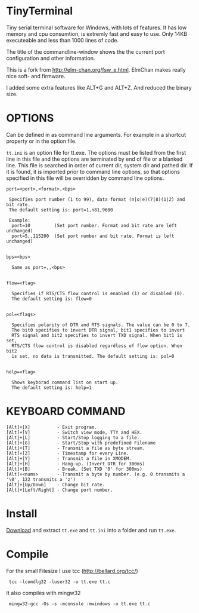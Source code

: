 TinyTerminal
============

Tiny serial terminal software for Windows, with lots of features. It has low memory and cpu consumtion, is extremly fast and easy to use. Only 14KB executeable and less than 1000 lines of code.

The title of the commandline-window shows the the current port configuration and other information.

This is a fork from http://elm-chan.org/fsw_e.html. ElmChan makes really nice soft- and firmware.

I added some extra features like ALT+G and ALT+Z. And reduced the binary size.

OPTIONS
=======

Can be defined in as command line arguments. For example in a shortcut property or in the option file.

`tt.ini` is an option file for tt.exe. The options must be listed from the first line
in this file and the options are terminated by end of file or a blanked line.
This file is searched in order of current dir, system dir and pathed dir.
If it is found, it is imported prior to command line options, so that options
specified in this file will be overridden by command line options.

```
port=<port>,<format>,<bps>

 Specifies port number (1 to 99), data format (n|o|e)(7|8)(1|2) and bit rate.
 The default setting is: port=1,n81,9600

 Example:
  port=10         (Set port number. Format and bit rate are left unchanged)
  port=5,,115200  (Set port number and bit rate. Format is left unchanged)


bps=<bps>

  Same as port=,,<bps>


flow=<flag>

  Specifies if RTS/CTS flow control is enabled (1) or disabled (0). 
  The default setting is: flow=0


pol=<flags>

  Specifies polarity of DTR and RTS signals. The value can be 0 to 7.
  The bit0 specifies to invert DTR signal, bit1 specifies to invert
  RTS signal and bit2 specifies to invert TXD signal. When bit1 is set,
  RTS/CTS flow control is disabled regardless of flow option. When bit2
  is set, no data is transmitted. The default setting is: pol=0


help=<flag>

  Shows keyborad command list on start up.
  The default setting is: help=1
```


KEYBOARD COMMAND
================
```
[Alt]+[X]          - Exit program.
[Alt]+[V]          - Switch view mode, TTY and HEX.
[Alt]+[L]          - Start/Stop logging to a file.
[Alt]+[G]          - Start/Stop with predefined Filename
[Alt]+[T]          - Transmit a file as byte stream.
[Alt]+[Z]          - Timestamp for every Line.
[Alt]+[Y]          - Transmit a file in XMODEM.
[Alt]+[H]          - Hang-up. (Invert DTR for 300ms)
[Alt]+[B]          - Break. (Set TXD '0' for 300ms)
[Alt]+<nums>       - Transmit a byte by number. (e.g. 0 transmits a '\0', 122 transmits a 'z')
[Alt]+[Up/Down]    - Change bit rate.
[Alt]+[Left/Right] - Change port number.
```

Install
=======

[Download](https://github.com/madex/TinyTerminal/archive/master.zip) and extract `tt.exe` and `tt.ini` into a folder and run `tt.exe`.

Compile
=======

For the small Filesize I use tcc (http://bellard.org/tcc/)
```
 tcc -lcomdlg32 -luser32 -o tt.exe tt.c
``` 
It also compiles with mingw32
``` 
 mingw32-gcc -Os -s -mconsole -mwindows -o tt.exe tt.c
``` 
